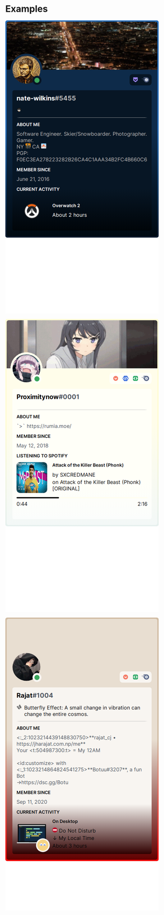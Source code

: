 
[//]: # "!!!!!!!!!!!!!!!!!!!!!!!!!!!!!!!!!!!!!!!!!!!!!!!!!"
[//]: # "!!!!!!                                     !!!!!!"
[//]: # "!!!!!!      >>>>> WARNING <<<<<            !!!!!!"
[//]: # "!!!!!!                                     !!!!!!"
[//]: # "!!!!!! This file is autogenerated.         !!!!!!"
[//]: # "!!!!!!                                     !!!!!!"
[//]: # "!!!!!!      >>>>> WARNING <<<<<            !!!!!!"
[//]: # "!!!!!!                                     !!!!!!"
[//]: # "!!!!!!!!!!!!!!!!!!!!!!!!!!!!!!!!!!!!!!!!!!!!!!!!!"

# Examples

![Screenshot React Discord Presence nate-wilkins](../__screenshots__/DiscordPresence/DiscordPresence_small.png)

![Screenshot React Discord Presence Proximitynow](../__screenshots__/DiscordPresence/Examples_Proximitynow_small.png)

![Screenshot React Discord Presence Rajat](../__screenshots__/DiscordPresence/Examples_Rajat_small.png)

